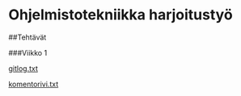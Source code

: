 # Ohjelmistotekniikka harjoitustyö

##Tehtävät

###Viikko 1

[gitlog.txt](https://github.com/akskokki/ot-harjoitustyo/blob/master/laskarit/viikko1/gitlog.txt)

[komentorivi.txt](https://github.com/akskokki/ot-harjoitustyo/blob/master/laskarit/viikko1/komentorivi.txt)


